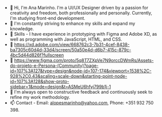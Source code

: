 - 👋 Hi, I'm Ana Marinho. I'm a UI/UX Designer driven by a passion for creativity and freedom, both professionally and personally. Currently, I'm studying front-end development.
- 👀 I'm constantly striving to enhance my skills and expand my knowledge.
- 🌱 Skills - I have experience in prototyping with Figma and Adobe XD, as well as programming with JavaScript, HTML, and CSS.
- 📲 https://xd.adobe.com/view/668762c3-7b31-4cef-8438-ba7305c60d4d-33d4/screen/50a50e4d-d6b7-415c-879c-4bc5d44d826f?fullscreen
- 📲 https://www.figma.com/proto/5q8T7ZXpVe7N9orccDWmRs/Assets-do-projeto-e-Persona-(Community)?page-id=107%3A127&type=design&node-id=107-174&viewport=1538%2C-928%2C0.43&scaling=scale-down&starting-point-node-id=107%3A128&show-proto-sidebar=1&mode=design&t=ASMeU6hfyj799b1j-1
- 💞️ I'm always open to constructive feedback and continuously seek to refine my work methodology.
- 📫  Contact - Email: alopesmarinho@yahoo.com, Phone: +351 932 750 398.


<!---
Marinhoana/Marinhoana is a ✨ special ✨ repository because its `README.md` (this file) appears on your GitHub profile.
You can click the Preview link to take a look at your changes.
--->
